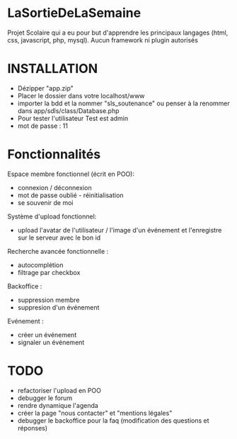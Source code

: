 # LaSortieDeLaSemaine
Projet Scolaire qui a eu pour but d'apprendre les principaux langages (html, css, javascript, php, mysql). Aucun framework ni plugin autorisés

# INSTALLATION
- Dézipper "app.zip"
- Placer le dossier dans votre localhost/www
- importer la bdd et la nommer "sls_soutenance" ou penser à la renommer dans app/sdls/class/Database.php
- Pour tester l'utilisateur Test est admin
- mot de passe : 11

# Fonctionnalités
Espace membre fonctionnel (écrit en POO):
- connexion / déconnexion
- mot de passe oublié - réinitialisation
- se souvenir de moi

Système d'upload fonctionnel:
- upload l'avatar de l'utilisateur / l'image d'un événement et l'enregistre sur le serveur avec le bon id

Recherche avancée fonctionnelle :
- autocomplétion
- filtrage par checkbox

Backoffice :
- suppression membre
- suppresion d'un événement

Evénement :
- créer un événement
- signaler un événement

# TODO
- refactoriser l'upload en POO
- debugger le forum
- rendre dynamique l'agenda
- créer la page "nous contacter" et "mentions légales"
- debugger le backoffice pour la faq (modification des questions et réponses)
